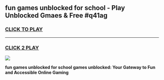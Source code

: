 
## fun games unblocked for school - Play Unblocked Gmaes & Free #q41ag
<h3>
<a href="https://news.freeplayer.one?title=fun_games_unblocked_for_school&ref=03M">CLICK TO PLAY</a></h3>
<hr>

<h3>
<a href="https://news.freeplayer.one?title=fun_games_unblocked_for_school&ref=03M">CLICK 2 PLAY</a>
  
</h3>

<a href="https://news.freeplayer.one?title=fun_games_unblocked_for_school&ref=03M"><img src="https://clearcache.store/games.png"></a>


**fun games unblocked for school games unblocked: Your Gateway to Fun and Accessible Online Gaming**
